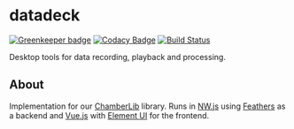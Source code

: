 # datadeck

[![Greenkeeper badge](https://badges.greenkeeper.io/Chamberlab/datadeck-nwjs.svg)](https://greenkeeper.io/) [![Codacy Badge](https://api.codacy.com/project/badge/Grade/a027eb4df4b3495e984f0f1da2ddb358)](https://www.codacy.com/app/dasantonym/datadeck-nwjs) [![Build Status](https://travis-ci.org/Chamberlab/datadeck-nwjs.svg?branch=master)](https://travis-ci.org/Chamberlab/datadeck-nwjs)

Desktop tools for data recording, playback and processing.

## About

Implementation for our [ChamberLib](https://github.com/Chamberlab/node-chamberlib) library. Runs in [NW.js](https://nwjs.io/) using [Feathers](http://feathersjs.com/) as a backend and [Vue.js](https://vuejs.org/) with [Element UI](http://element.eleme.io/) for the frontend.
